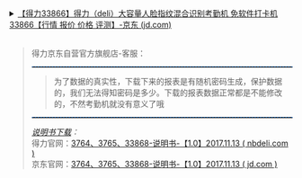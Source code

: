 <details>
    <summary><a href="https://item.jd.com/5566698.html">【得力33866】得力（deli）大容量人脸指纹混合识别考勤机 免软件打卡机33866【行情 报价 价格 评测】-京东 (jd.com)</a><br><br>
<blockquote><p>得力京东自营官方旗舰店-客服：</p>
  <hr style="height:1px;border:none;border-top:1px dashed #0066CC;">
<blockquote>
<p style="margin: 0px; padding: 0px; border: 0px; outline: 0px; vertical-align: baseline; background: transparent;">为了数据的真实性，下载下来的报表是有随机密码生成，保护数据的，我们无法得知密码是多少。下载的报表数据正常都是不能修改的，不然考勤机就没有意义了哦</p>
</blockquote>
<hr style="height:1px;border:none;border-top:1px dashed #0066CC;">
    <em><a href="https://github.com/RelianceHK/RelianceHK.github.io/raw/master/bak/%E3%80%90%E5%BE%97%E5%8A%9B%E4%BA%BA%E8%84%B8%E6%8C%87%E7%BA%B9%E8%AF%86%E5%88%AB%E8%80%83%E5%8B%A4%E6%9C%BA33866%E3%80%91/%E5%BE%97%E5%8A%9B%E4%BA%BA%E8%84%B8%E6%8C%87%E7%BA%B9%E8%AF%86%E5%88%AB%E8%80%83%E5%8B%A4%E6%9C%BA33866-%E8%AF%B4%E6%98%8E%E4%B9%A6.pdf">说明书下载</a>：</em>
    <div>
        得力官网：<a href="https://www.nbdeli.com/bocupload/2021/09/23/1632381605159os3jc.pdf">3764、3765、33868-说明书-【1.0】2017.11.13 ( nbdeli.com )</a><br>
        京东官网：<a href="https://dd-static.jd.com/dd-file/27BDFB1D-2B63-4B21-9C72-F88B60D11080.pdf">3764、3765、33868-说明书-【1.0】2017.11.13 ( jd.com )</a>
    </div>
</blockquote>
</summary> 
</details>
